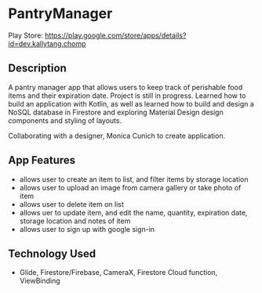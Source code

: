# PantryManager
Play Store:
https://play.google.com/store/apps/details?id=dev.kallytang.chomp

## Description 
A pantry manager app that allows users to keep track of perishable food items and their expiration date. Project is still in progress. 
Learned how to build an application with Kotlin, as well as learned how to build and design a NoSQL database in Firestore and exploring Material Design design components and styling of layouts. 

Collaborating with a designer, Monica Cunich to create application. 

## App Features
- allows user to create an item to list, and filter items by storage location
- allows user to upload an image from camera gallery or take photo of item
- allows user to delete item on list 
- allows uer to update item, and edit the name, quantity, expiration date, storage location and notes of item
- allows user to sign up with google sign-in 

## Technology Used 
- Glide, Firestore/Firebase, CameraX, Firestore Cloud function, ViewBinding
